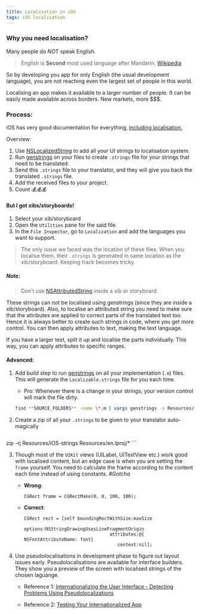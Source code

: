 ```yaml
---
title: Localisation in iOS
tags: iOS localisation
---
```


### Why you need localisation?

Many people do *NOT* speak English.

> English is **Second** most used language after Mandarin.
> [Wikipedia](https://en.wikipedia.org/wiki/List_of_languages_by_total_number_of_speakers)

So by developing you app for only English (the usual development language), you are not reaching even the largest set of people in this world.

Localising an app makes it available to a larger number of people. It can be easily made available across borders. New markets, more $$$.

### Process:

iOS has very good documentation for everything, [including localisation.](https://developer.apple.com/internationalization/)

Overview:

1. Use [NSLocalizedString](https://developer.apple.com/reference/foundation/nslocalizedstring) to add all your UI strings to localisation system.
2. Run [genstrings][genstrings] on your files to create `.strings` file for your strings that need to be translated.
3. Send this `.strings` file to your translator, and they will give you back the translated `.strings` file.
4. Add the received files to your project.
5. Count 💰💰💰

#### But I got xibs/storyboards!

1. Select your xib/storyboard
2. Open the `Utilities` pane for the said file.
3. In the `File Inspector`, go to `Localization` and add the languages you want to support.

> The only issue we faced was the location of these files.
> When you localise them, their `.strings` is generated in same location as the xib/storyboard. Keeping track becomes tricky.


##### Note:

> Don’t use [NSAttributedString](https://developer.apple.com/reference/foundation/nsattributedstring) inside a xib or storyboard.

These strings can not be localised using genstrings (since they are inside a xib/storyboard). Also, to localise an attributed string you need to make sure that the attributes are applied to correct parts of the translated text too. Hence it is always better to create such strings in code, where you get more control. You can then apply attributes to text, making the text language.

If you have a larger text, split it up and localise the parts individually. This way, you can apply attributes to specific ranges.

#### Advanced:

1. Add build step to run [genstrings][genstrings] on all your implementation (`.m`) files. This will generate the `Localizable.strings` file for you each time.
    * Pro: Whenever there is a change in your strings, your version control will mark the file dirty.

    ```bash
    find **SOURCE_FOLDERS** -name \*.m | xargs genstrings -o Resources/en.lproj/
    ```

2. Create a zip of all your `.strings` to be given to your translator auto-magically

    ```bash
zip -rj Resources/iOS-strings Resources/en.lproj/*
    ```

3. Though most of the `UIKit` views (UILabel, UITextView etc.) work good with localised content, but an edge case is when you are setting the `frame` yourself. You need to calculate the frame according to the content each time instead of using constants. *#Gotcha*
    * **Wrong**:

      ```
      CGRect frame = CGRectMake(0, 0, 100, 100);
      ```
    * **Correct**:

      ```
      CGRect rect = [self boundingRectWithSize:maxSize
                                         options:NSStringDrawingUsesLineFragmentOrigin
                                      attributes:@{ NSFontAttributeName: font}
                                         context:nil];
      ```

4. Use pseudolocalisations in development phase to figure out layout issues early. Pseudolocalisations are available for interface builders. They show you a preview of the screen with localised strings of the chosen laguange.

    * Reference 1: [Internationalizing the User Interface - Detecting Problems Using Pseudolocalizations](https://developer.apple.com/library/content/documentation/MacOSX/Conceptual/BPInternational/InternationalizingYourUserInterface/InternationalizingYourUserInterface.html#//apple_ref/doc/uid/10000171i-CH3-SW1)

    * Reference 2: [Testing Your Internationalized App](https://developer.apple.com/library/content/documentation/MacOSX/Conceptual/BPInternational/TestingYourInternationalApp/TestingYourInternationalApp.html)

[genstrings]: https://developer.apple.com/legacy/library/documentation/Darwin/Reference/ManPages/man1/genstrings.1.html
